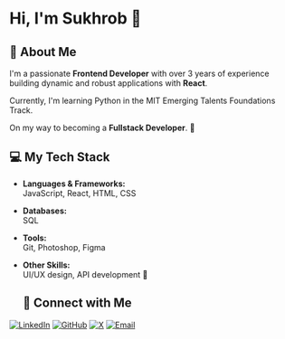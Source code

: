 # Hi, I'm Sukhrob 👋

## 🚀 About Me

I'm a passionate **Frontend Developer** with over 3 years of experience  
building dynamic and robust applications with **React**.

Currently, I'm learning Python in the MIT Emerging Talents Foundations Track.  

On my way to becoming a **Fullstack Developer**. 🚀  

## 💻 My Tech Stack

- **Languages & Frameworks:**  
  JavaScript, React, HTML, CSS  
- **Databases:**  
  SQL  
- **Tools:**  
  Git, Photoshop, Figma  
- **Other Skills:**  
  UI/UX design, API development 🚀

  ## 🤝 Connect with Me

[![LinkedIn](https://img.shields.io/badge/LinkedIn-0077B5?style=for-the-badge&logo=linkedin&logoColor=white)](https://www.linkedin.com/in/suhrob-muborakshoev)
[![GitHub](https://img.shields.io/badge/GitHub-181717?style=for-the-badge&logo=github&logoColor=white)](https://github.com/suhrobmuboraksho)
[![X](https://img.shields.io/badge/X-1DA1F2?style=for-the-badge&logo=x&logoColor=white)](https://x.com/muboraksho)
[![Email](https://img.shields.io/badge/Email-D14836?style=for-the-badge&logo=gmail&logoColor=white)](mailto:suhrob.m89@gmail.com)
